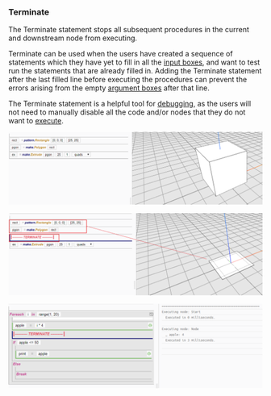 ### Terminate

The Terminate statement stops all subsequent procedures in the current and downstream node from executing.

Terminate can be used when the users have created a sequence of statements which they have yet to fill in all the [input boxes](/chapter_3_procedures/Inputs.md), and want to test run the statements that are already filled in. Adding the Terminate statement after the last filled line before executing the procedures can prevent the errors arising from the empty [argument boxes](../chapter_1_mobius_interface/procedure_line.md) after that line.

The Terminate statement is a helpful tool for [debugging](../chapter_4_bugs_and_debugging/README.md), as the users will not need to manually disable all the code and/or nodes that they do not want to [execute](../chapter_1_mobius_interface/execute.md).

![Procedures Without Terminate](/assets/chapter_3_assets/Terminate1.png)


![Procedures With Terminate](/assets/chapter_3_assets/Terminate2.png)


![Only the first iteration is executed when Terminate is used in a loop](/assets/chapter_3_assets/Terminate3.png)
